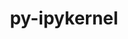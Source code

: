 ---
title: "py-ipykernel"
layout: cache
categories: [package, develop]
meta: {"versions": ["6.16.0", "6.22.0", "6.23.1"], "compilers": ["gcc@=11.1.0"], "oss": ["ubuntu20.04"], "platforms": ["linux"], "targets": ["ppc64le", "x86_64_v3"], "stacks": ["data-vis-sdk", "e4s", "e4s-power", "root"], "num_specs": 58, "num_specs_by_stack": {"root": 58, "e4s-power": 24, "e4s": 20, "data-vis-sdk": 14}}
spec_details: [{"hash": "glp2vtgktfon6vkrjwojvdtozm2qvgjo", "compiler": "gcc@=11.1.0", "versions": ["6.22.0"], "os": "ubuntu20.04", "platform": "linux", "target": "ppc64le", "variants": ["build_system=python_pip"], "stacks": ["root", "e4s-power"], "size": "-", "tarball": "https://binaries.spack.io/develop/build_cache/linux-ubuntu20.04-ppc64le/gcc-11.1.0/py-ipykernel-6.22.0/linux-ubuntu20.04-ppc64le-gcc-11.1.0-py-ipykernel-6.22.0-glp2vtgktfon6vkrjwojvdtozm2qvgjo.spack"}, {"hash": "es52tge6gnfwtue2mlhhpzmav6go5xs6", "compiler": "gcc@=11.1.0", "versions": ["6.22.0"], "os": "ubuntu20.04", "platform": "linux", "target": "ppc64le", "variants": ["build_system=python_pip"], "stacks": ["root", "e4s-power"], "size": "-", "tarball": "https://binaries.spack.io/develop/build_cache/linux-ubuntu20.04-ppc64le/gcc-11.1.0/py-ipykernel-6.22.0/linux-ubuntu20.04-ppc64le-gcc-11.1.0-py-ipykernel-6.22.0-es52tge6gnfwtue2mlhhpzmav6go5xs6.spack"}, {"hash": "dvjnp2ououzc3jmeit4c2ffj2zubmqsy", "compiler": "gcc@=11.1.0", "versions": ["6.23.1"], "os": "ubuntu20.04", "platform": "linux", "target": "ppc64le", "variants": ["build_system=python_pip"], "stacks": ["root", "e4s-power"], "size": "-", "tarball": "https://binaries.spack.io/develop/build_cache/linux-ubuntu20.04-ppc64le/gcc-11.1.0/py-ipykernel-6.23.1/linux-ubuntu20.04-ppc64le-gcc-11.1.0-py-ipykernel-6.23.1-dvjnp2ououzc3jmeit4c2ffj2zubmqsy.spack"}, {"hash": "23z5srjzj6yidd6a3kkycpb5qniy2qv4", "compiler": "gcc@=11.1.0", "versions": ["6.23.1"], "os": "ubuntu20.04", "platform": "linux", "target": "ppc64le", "variants": ["build_system=python_pip"], "stacks": ["root", "e4s-power"], "size": "-", "tarball": "https://binaries.spack.io/develop/build_cache/linux-ubuntu20.04-ppc64le/gcc-11.1.0/py-ipykernel-6.23.1/linux-ubuntu20.04-ppc64le-gcc-11.1.0-py-ipykernel-6.23.1-23z5srjzj6yidd6a3kkycpb5qniy2qv4.spack"}, {"hash": "yy4laqiszfoqby3humfxt6exnhiikp2u", "compiler": "gcc@=11.1.0", "versions": ["6.22.0"], "os": "ubuntu20.04", "platform": "linux", "target": "ppc64le", "variants": ["build_system=python_pip"], "stacks": ["root", "e4s-power"], "size": "-", "tarball": "https://binaries.spack.io/develop/build_cache/linux-ubuntu20.04-ppc64le/gcc-11.1.0/py-ipykernel-6.22.0/linux-ubuntu20.04-ppc64le-gcc-11.1.0-py-ipykernel-6.22.0-yy4laqiszfoqby3humfxt6exnhiikp2u.spack"}, {"hash": "dxtuprs7c6wyqdevwkktrtf5pyjamubq", "compiler": "gcc@=11.1.0", "versions": ["6.23.1"], "os": "ubuntu20.04", "platform": "linux", "target": "ppc64le", "variants": ["build_system=python_pip"], "stacks": ["root", "e4s-power"], "size": "-", "tarball": "https://binaries.spack.io/develop/build_cache/linux-ubuntu20.04-ppc64le/gcc-11.1.0/py-ipykernel-6.23.1/linux-ubuntu20.04-ppc64le-gcc-11.1.0-py-ipykernel-6.23.1-dxtuprs7c6wyqdevwkktrtf5pyjamubq.spack"}, {"hash": "qhw2xo7sy42sbo4jqid7x2644k3ga4re", "compiler": "gcc@=11.1.0", "versions": ["6.23.1"], "os": "ubuntu20.04", "platform": "linux", "target": "ppc64le", "variants": ["build_system=python_pip"], "stacks": ["root", "e4s-power"], "size": "-", "tarball": "https://binaries.spack.io/develop/build_cache/linux-ubuntu20.04-ppc64le/gcc-11.1.0/py-ipykernel-6.23.1/linux-ubuntu20.04-ppc64le-gcc-11.1.0-py-ipykernel-6.23.1-qhw2xo7sy42sbo4jqid7x2644k3ga4re.spack"}, {"hash": "rnvdskuykr2b3lzflf67g6npgq7kxhbg", "compiler": "gcc@=11.1.0", "versions": ["6.23.1"], "os": "ubuntu20.04", "platform": "linux", "target": "ppc64le", "variants": ["build_system=python_pip"], "stacks": ["root", "e4s-power"], "size": "-", "tarball": "https://binaries.spack.io/develop/build_cache/linux-ubuntu20.04-ppc64le/gcc-11.1.0/py-ipykernel-6.23.1/linux-ubuntu20.04-ppc64le-gcc-11.1.0-py-ipykernel-6.23.1-rnvdskuykr2b3lzflf67g6npgq7kxhbg.spack"}, {"hash": "rnqqavzvovcj7ndgfubdhrgjxjsrfrls", "compiler": "gcc@=11.1.0", "versions": ["6.23.1"], "os": "ubuntu20.04", "platform": "linux", "target": "ppc64le", "variants": ["build_system=python_pip"], "stacks": ["root", "e4s-power"], "size": "-", "tarball": "https://binaries.spack.io/develop/build_cache/linux-ubuntu20.04-ppc64le/gcc-11.1.0/py-ipykernel-6.23.1/linux-ubuntu20.04-ppc64le-gcc-11.1.0-py-ipykernel-6.23.1-rnqqavzvovcj7ndgfubdhrgjxjsrfrls.spack"}, {"hash": "f5nva7rgklrh7amegebs3pmjdmwlaw7i", "compiler": "gcc@=11.1.0", "versions": ["6.23.1"], "os": "ubuntu20.04", "platform": "linux", "target": "ppc64le", "variants": ["build_system=python_pip"], "stacks": ["root", "e4s-power"], "size": "-", "tarball": "https://binaries.spack.io/develop/build_cache/linux-ubuntu20.04-ppc64le/gcc-11.1.0/py-ipykernel-6.23.1/linux-ubuntu20.04-ppc64le-gcc-11.1.0-py-ipykernel-6.23.1-f5nva7rgklrh7amegebs3pmjdmwlaw7i.spack"}, {"hash": "t6enupcgj6na4tuoyqflogzmfd5dwufl", "compiler": "gcc@=11.1.0", "versions": ["6.22.0"], "os": "ubuntu20.04", "platform": "linux", "target": "ppc64le", "variants": ["build_system=python_pip"], "stacks": ["root", "e4s-power"], "size": "-", "tarball": "https://binaries.spack.io/develop/build_cache/linux-ubuntu20.04-ppc64le/gcc-11.1.0/py-ipykernel-6.22.0/linux-ubuntu20.04-ppc64le-gcc-11.1.0-py-ipykernel-6.22.0-t6enupcgj6na4tuoyqflogzmfd5dwufl.spack"}, {"hash": "gpcrdqe3w2c45qj2om3klmdqd2v7fj74", "compiler": "gcc@=11.1.0", "versions": ["6.23.1"], "os": "ubuntu20.04", "platform": "linux", "target": "ppc64le", "variants": ["build_system=python_pip"], "stacks": ["root", "e4s-power"], "size": "-", "tarball": "https://binaries.spack.io/develop/build_cache/linux-ubuntu20.04-ppc64le/gcc-11.1.0/py-ipykernel-6.23.1/linux-ubuntu20.04-ppc64le-gcc-11.1.0-py-ipykernel-6.23.1-gpcrdqe3w2c45qj2om3klmdqd2v7fj74.spack"}, {"hash": "hofeg5lf4jjyjj556fpqqb3f2mzpclxy", "compiler": "gcc@=11.1.0", "versions": ["6.22.0"], "os": "ubuntu20.04", "platform": "linux", "target": "ppc64le", "variants": ["build_system=python_pip"], "stacks": ["root", "e4s-power"], "size": "-", "tarball": "https://binaries.spack.io/develop/build_cache/linux-ubuntu20.04-ppc64le/gcc-11.1.0/py-ipykernel-6.22.0/linux-ubuntu20.04-ppc64le-gcc-11.1.0-py-ipykernel-6.22.0-hofeg5lf4jjyjj556fpqqb3f2mzpclxy.spack"}, {"hash": "ixydplhtdg2f7xjkig7olu54sh2xjxkz", "compiler": "gcc@=11.1.0", "versions": ["6.22.0"], "os": "ubuntu20.04", "platform": "linux", "target": "ppc64le", "variants": ["build_system=python_pip"], "stacks": ["root", "e4s-power"], "size": "-", "tarball": "https://binaries.spack.io/develop/build_cache/linux-ubuntu20.04-ppc64le/gcc-11.1.0/py-ipykernel-6.22.0/linux-ubuntu20.04-ppc64le-gcc-11.1.0-py-ipykernel-6.22.0-ixydplhtdg2f7xjkig7olu54sh2xjxkz.spack"}, {"hash": "4v2ct3xsyy4ljiltscsrshgjmoaasja2", "compiler": "gcc@=11.1.0", "versions": ["6.23.1"], "os": "ubuntu20.04", "platform": "linux", "target": "ppc64le", "variants": ["build_system=python_pip"], "stacks": ["root", "e4s-power"], "size": "-", "tarball": "https://binaries.spack.io/develop/build_cache/linux-ubuntu20.04-ppc64le/gcc-11.1.0/py-ipykernel-6.23.1/linux-ubuntu20.04-ppc64le-gcc-11.1.0-py-ipykernel-6.23.1-4v2ct3xsyy4ljiltscsrshgjmoaasja2.spack"}, {"hash": "6hgossvm5yd7kal3xkowec63v55urqxa", "compiler": "gcc@=11.1.0", "versions": ["6.23.1"], "os": "ubuntu20.04", "platform": "linux", "target": "ppc64le", "variants": ["build_system=python_pip"], "stacks": ["root", "e4s-power"], "size": "-", "tarball": "https://binaries.spack.io/develop/build_cache/linux-ubuntu20.04-ppc64le/gcc-11.1.0/py-ipykernel-6.23.1/linux-ubuntu20.04-ppc64le-gcc-11.1.0-py-ipykernel-6.23.1-6hgossvm5yd7kal3xkowec63v55urqxa.spack"}, {"hash": "ervyyyjxlkq4f7caoaicaymut3nkpaw7", "compiler": "gcc@=11.1.0", "versions": ["6.23.1"], "os": "ubuntu20.04", "platform": "linux", "target": "ppc64le", "variants": ["build_system=python_pip"], "stacks": ["root", "e4s-power"], "size": "-", "tarball": "https://binaries.spack.io/develop/build_cache/linux-ubuntu20.04-ppc64le/gcc-11.1.0/py-ipykernel-6.23.1/linux-ubuntu20.04-ppc64le-gcc-11.1.0-py-ipykernel-6.23.1-ervyyyjxlkq4f7caoaicaymut3nkpaw7.spack"}, {"hash": "emo2ejia4ceo5i6lxebvplim76zak4ig", "compiler": "gcc@=11.1.0", "versions": ["6.23.1"], "os": "ubuntu20.04", "platform": "linux", "target": "ppc64le", "variants": ["build_system=python_pip"], "stacks": ["root", "e4s-power"], "size": "-", "tarball": "https://binaries.spack.io/develop/build_cache/linux-ubuntu20.04-ppc64le/gcc-11.1.0/py-ipykernel-6.23.1/linux-ubuntu20.04-ppc64le-gcc-11.1.0-py-ipykernel-6.23.1-emo2ejia4ceo5i6lxebvplim76zak4ig.spack"}, {"hash": "fncvhrqzsrfkc7wroxhznzqb2u2tpml2", "compiler": "gcc@=11.1.0", "versions": ["6.23.1"], "os": "ubuntu20.04", "platform": "linux", "target": "ppc64le", "variants": ["build_system=python_pip"], "stacks": ["root", "e4s-power"], "size": "-", "tarball": "https://binaries.spack.io/develop/build_cache/linux-ubuntu20.04-ppc64le/gcc-11.1.0/py-ipykernel-6.23.1/linux-ubuntu20.04-ppc64le-gcc-11.1.0-py-ipykernel-6.23.1-fncvhrqzsrfkc7wroxhznzqb2u2tpml2.spack"}, {"hash": "r7tkd4tbfq62bodpftzkyjih34ksnden", "compiler": "gcc@=11.1.0", "versions": ["6.22.0"], "os": "ubuntu20.04", "platform": "linux", "target": "ppc64le", "variants": ["build_system=python_pip"], "stacks": ["root", "e4s-power"], "size": "-", "tarball": "https://binaries.spack.io/develop/build_cache/linux-ubuntu20.04-ppc64le/gcc-11.1.0/py-ipykernel-6.22.0/linux-ubuntu20.04-ppc64le-gcc-11.1.0-py-ipykernel-6.22.0-r7tkd4tbfq62bodpftzkyjih34ksnden.spack"}, {"hash": "ilk5jci2adxozapgjbzdy3e6yziev2bk", "compiler": "gcc@=11.1.0", "versions": ["6.23.1"], "os": "ubuntu20.04", "platform": "linux", "target": "ppc64le", "variants": ["build_system=python_pip"], "stacks": ["root", "e4s-power"], "size": "-", "tarball": "https://binaries.spack.io/develop/build_cache/linux-ubuntu20.04-ppc64le/gcc-11.1.0/py-ipykernel-6.23.1/linux-ubuntu20.04-ppc64le-gcc-11.1.0-py-ipykernel-6.23.1-ilk5jci2adxozapgjbzdy3e6yziev2bk.spack"}, {"hash": "7qmeqw46hr2w3fppp6hvyupcd7n42dm4", "compiler": "gcc@=11.1.0", "versions": ["6.23.1"], "os": "ubuntu20.04", "platform": "linux", "target": "ppc64le", "variants": ["build_system=python_pip"], "stacks": ["root", "e4s-power"], "size": "-", "tarball": "https://binaries.spack.io/develop/build_cache/linux-ubuntu20.04-ppc64le/gcc-11.1.0/py-ipykernel-6.23.1/linux-ubuntu20.04-ppc64le-gcc-11.1.0-py-ipykernel-6.23.1-7qmeqw46hr2w3fppp6hvyupcd7n42dm4.spack"}, {"hash": "s2mwurwjmnn6mrajymhc3qmosrlo5xbr", "compiler": "gcc@=11.1.0", "versions": ["6.22.0"], "os": "ubuntu20.04", "platform": "linux", "target": "ppc64le", "variants": ["build_system=python_pip"], "stacks": ["root", "e4s-power"], "size": "-", "tarball": "https://binaries.spack.io/develop/build_cache/linux-ubuntu20.04-ppc64le/gcc-11.1.0/py-ipykernel-6.22.0/linux-ubuntu20.04-ppc64le-gcc-11.1.0-py-ipykernel-6.22.0-s2mwurwjmnn6mrajymhc3qmosrlo5xbr.spack"}, {"hash": "ad75kvfufylkwvo3mvsmhjbidpfqw63w", "compiler": "gcc@=11.1.0", "versions": ["6.23.1"], "os": "ubuntu20.04", "platform": "linux", "target": "ppc64le", "variants": ["build_system=python_pip"], "stacks": ["root", "e4s-power"], "size": "-", "tarball": "https://binaries.spack.io/develop/build_cache/linux-ubuntu20.04-ppc64le/gcc-11.1.0/py-ipykernel-6.23.1/linux-ubuntu20.04-ppc64le-gcc-11.1.0-py-ipykernel-6.23.1-ad75kvfufylkwvo3mvsmhjbidpfqw63w.spack"}, {"hash": "gqgedlhi5gaxlgd6sfmgkb6spmc6y4fb", "compiler": "gcc@=11.1.0", "versions": ["6.23.1"], "os": "ubuntu20.04", "platform": "linux", "target": "x86_64_v3", "variants": ["build_system=python_pip"], "stacks": ["e4s", "root"], "size": "-", "tarball": "https://binaries.spack.io/develop/build_cache/linux-ubuntu20.04-x86_64_v3/gcc-11.1.0/py-ipykernel-6.23.1/linux-ubuntu20.04-x86_64_v3-gcc-11.1.0-py-ipykernel-6.23.1-gqgedlhi5gaxlgd6sfmgkb6spmc6y4fb.spack"}, {"hash": "twhior5wcijguehxjimktv3vkecjtt7v", "compiler": "gcc@=11.1.0", "versions": ["6.22.0"], "os": "ubuntu20.04", "platform": "linux", "target": "x86_64_v3", "variants": ["build_system=python_pip"], "stacks": ["e4s", "root"], "size": "-", "tarball": "https://binaries.spack.io/develop/build_cache/linux-ubuntu20.04-x86_64_v3/gcc-11.1.0/py-ipykernel-6.22.0/linux-ubuntu20.04-x86_64_v3-gcc-11.1.0-py-ipykernel-6.22.0-twhior5wcijguehxjimktv3vkecjtt7v.spack"}, {"hash": "r3bxwekh64y4xyt6enocbqsq6h66kxds", "compiler": "gcc@=11.1.0", "versions": ["6.22.0"], "os": "ubuntu20.04", "platform": "linux", "target": "x86_64_v3", "variants": ["build_system=python_pip"], "stacks": ["root", "data-vis-sdk"], "size": "-", "tarball": "https://binaries.spack.io/develop/build_cache/linux-ubuntu20.04-x86_64_v3/gcc-11.1.0/py-ipykernel-6.22.0/linux-ubuntu20.04-x86_64_v3-gcc-11.1.0-py-ipykernel-6.22.0-r3bxwekh64y4xyt6enocbqsq6h66kxds.spack"}, {"hash": "y7m2fyfwqnztkx5alywvluh32tfrw734", "compiler": "gcc@=11.1.0", "versions": ["6.23.1"], "os": "ubuntu20.04", "platform": "linux", "target": "x86_64_v3", "variants": ["build_system=python_pip"], "stacks": ["root", "data-vis-sdk"], "size": "-", "tarball": "https://binaries.spack.io/develop/build_cache/linux-ubuntu20.04-x86_64_v3/gcc-11.1.0/py-ipykernel-6.23.1/linux-ubuntu20.04-x86_64_v3-gcc-11.1.0-py-ipykernel-6.23.1-y7m2fyfwqnztkx5alywvluh32tfrw734.spack"}, {"hash": "jazfhbh25c4gutmpffd7vq4usfihh3on", "compiler": "gcc@=11.1.0", "versions": ["6.22.0"], "os": "ubuntu20.04", "platform": "linux", "target": "x86_64_v3", "variants": ["build_system=python_pip"], "stacks": ["root", "data-vis-sdk"], "size": "-", "tarball": "https://binaries.spack.io/develop/build_cache/linux-ubuntu20.04-x86_64_v3/gcc-11.1.0/py-ipykernel-6.22.0/linux-ubuntu20.04-x86_64_v3-gcc-11.1.0-py-ipykernel-6.22.0-jazfhbh25c4gutmpffd7vq4usfihh3on.spack"}, {"hash": "qk3vndjh4ey5y3ol3zvyn454mmguesie", "compiler": "gcc@=11.1.0", "versions": ["6.16.0"], "os": "ubuntu20.04", "platform": "linux", "target": "x86_64_v3", "variants": ["build_system=python_pip"], "stacks": ["e4s", "root"], "size": "-", "tarball": "https://binaries.spack.io/develop/build_cache/linux-ubuntu20.04-x86_64_v3/gcc-11.1.0/py-ipykernel-6.16.0/linux-ubuntu20.04-x86_64_v3-gcc-11.1.0-py-ipykernel-6.16.0-qk3vndjh4ey5y3ol3zvyn454mmguesie.spack"}, {"hash": "2ecwbtyywslxtauh542zm6dwj5xszo3w", "compiler": "gcc@=11.1.0", "versions": ["6.23.1"], "os": "ubuntu20.04", "platform": "linux", "target": "x86_64_v3", "variants": ["build_system=python_pip"], "stacks": ["root", "data-vis-sdk"], "size": "-", "tarball": "https://binaries.spack.io/develop/build_cache/linux-ubuntu20.04-x86_64_v3/gcc-11.1.0/py-ipykernel-6.23.1/linux-ubuntu20.04-x86_64_v3-gcc-11.1.0-py-ipykernel-6.23.1-2ecwbtyywslxtauh542zm6dwj5xszo3w.spack"}, {"hash": "ntaaxo2mhhb4gvtbfxcd457tfatdgp5o", "compiler": "gcc@=11.1.0", "versions": ["6.23.1"], "os": "ubuntu20.04", "platform": "linux", "target": "x86_64_v3", "variants": ["build_system=python_pip"], "stacks": ["e4s", "root"], "size": "-", "tarball": "https://binaries.spack.io/develop/build_cache/linux-ubuntu20.04-x86_64_v3/gcc-11.1.0/py-ipykernel-6.23.1/linux-ubuntu20.04-x86_64_v3-gcc-11.1.0-py-ipykernel-6.23.1-ntaaxo2mhhb4gvtbfxcd457tfatdgp5o.spack"}, {"hash": "bmdzeydj4kqdbq3gz6yuponi42sgjldi", "compiler": "gcc@=11.1.0", "versions": ["6.23.1"], "os": "ubuntu20.04", "platform": "linux", "target": "x86_64_v3", "variants": ["build_system=python_pip"], "stacks": ["root", "data-vis-sdk"], "size": "-", "tarball": "https://binaries.spack.io/develop/build_cache/linux-ubuntu20.04-x86_64_v3/gcc-11.1.0/py-ipykernel-6.23.1/linux-ubuntu20.04-x86_64_v3-gcc-11.1.0-py-ipykernel-6.23.1-bmdzeydj4kqdbq3gz6yuponi42sgjldi.spack"}, {"hash": "yerluiefy6rn2erognqzz5perxersfsh", "compiler": "gcc@=11.1.0", "versions": ["6.22.0"], "os": "ubuntu20.04", "platform": "linux", "target": "x86_64_v3", "variants": ["build_system=python_pip"], "stacks": ["root", "data-vis-sdk"], "size": "-", "tarball": "https://binaries.spack.io/develop/build_cache/linux-ubuntu20.04-x86_64_v3/gcc-11.1.0/py-ipykernel-6.22.0/linux-ubuntu20.04-x86_64_v3-gcc-11.1.0-py-ipykernel-6.22.0-yerluiefy6rn2erognqzz5perxersfsh.spack"}, {"hash": "acv3x4tignwjo6gzuosokphi2ndomr6s", "compiler": "gcc@=11.1.0", "versions": ["6.23.1"], "os": "ubuntu20.04", "platform": "linux", "target": "x86_64_v3", "variants": ["build_system=python_pip"], "stacks": ["root", "data-vis-sdk"], "size": "-", "tarball": "https://binaries.spack.io/develop/build_cache/linux-ubuntu20.04-x86_64_v3/gcc-11.1.0/py-ipykernel-6.23.1/linux-ubuntu20.04-x86_64_v3-gcc-11.1.0-py-ipykernel-6.23.1-acv3x4tignwjo6gzuosokphi2ndomr6s.spack"}, {"hash": "zqhvnv7rtgveum5hwg2crdn3q37xtumi", "compiler": "gcc@=11.1.0", "versions": ["6.16.0"], "os": "ubuntu20.04", "platform": "linux", "target": "x86_64_v3", "variants": ["build_system=python_pip"], "stacks": ["root", "data-vis-sdk"], "size": "-", "tarball": "https://binaries.spack.io/develop/build_cache/linux-ubuntu20.04-x86_64_v3/gcc-11.1.0/py-ipykernel-6.16.0/linux-ubuntu20.04-x86_64_v3-gcc-11.1.0-py-ipykernel-6.16.0-zqhvnv7rtgveum5hwg2crdn3q37xtumi.spack"}, {"hash": "bcm4wuj7mllaaaufjfnlbc3gno4dwa6r", "compiler": "gcc@=11.1.0", "versions": ["6.16.0"], "os": "ubuntu20.04", "platform": "linux", "target": "x86_64_v3", "variants": ["build_system=python_pip"], "stacks": ["root", "data-vis-sdk"], "size": "-", "tarball": "https://binaries.spack.io/develop/build_cache/linux-ubuntu20.04-x86_64_v3/gcc-11.1.0/py-ipykernel-6.16.0/linux-ubuntu20.04-x86_64_v3-gcc-11.1.0-py-ipykernel-6.16.0-bcm4wuj7mllaaaufjfnlbc3gno4dwa6r.spack"}, {"hash": "jf4mixgorety3hzouixmbmywzbckw3nk", "compiler": "gcc@=11.1.0", "versions": ["6.22.0"], "os": "ubuntu20.04", "platform": "linux", "target": "x86_64_v3", "variants": ["build_system=python_pip"], "stacks": ["root", "data-vis-sdk"], "size": "-", "tarball": "https://binaries.spack.io/develop/build_cache/linux-ubuntu20.04-x86_64_v3/gcc-11.1.0/py-ipykernel-6.22.0/linux-ubuntu20.04-x86_64_v3-gcc-11.1.0-py-ipykernel-6.22.0-jf4mixgorety3hzouixmbmywzbckw3nk.spack"}, {"hash": "ibpbxn5dm3lgrl6hsjmsxmr4mrt2nxpd", "compiler": "gcc@=11.1.0", "versions": ["6.16.0"], "os": "ubuntu20.04", "platform": "linux", "target": "x86_64_v3", "variants": ["build_system=python_pip"], "stacks": ["root", "data-vis-sdk"], "size": "-", "tarball": "https://binaries.spack.io/develop/build_cache/linux-ubuntu20.04-x86_64_v3/gcc-11.1.0/py-ipykernel-6.16.0/linux-ubuntu20.04-x86_64_v3-gcc-11.1.0-py-ipykernel-6.16.0-ibpbxn5dm3lgrl6hsjmsxmr4mrt2nxpd.spack"}, {"hash": "phyaxbwrsbsmsf6eb3wrxr6lnvy5hsz5", "compiler": "gcc@=11.1.0", "versions": ["6.22.0"], "os": "ubuntu20.04", "platform": "linux", "target": "x86_64_v3", "variants": ["build_system=python_pip"], "stacks": ["root", "data-vis-sdk"], "size": "-", "tarball": "https://binaries.spack.io/develop/build_cache/linux-ubuntu20.04-x86_64_v3/gcc-11.1.0/py-ipykernel-6.22.0/linux-ubuntu20.04-x86_64_v3-gcc-11.1.0-py-ipykernel-6.22.0-phyaxbwrsbsmsf6eb3wrxr6lnvy5hsz5.spack"}, {"hash": "w5q6xgm7p4fcbl4mpl63k4fzwdyjxtky", "compiler": "gcc@=11.1.0", "versions": ["6.16.0"], "os": "ubuntu20.04", "platform": "linux", "target": "x86_64_v3", "variants": ["build_system=python_pip"], "stacks": ["e4s", "root"], "size": "-", "tarball": "https://binaries.spack.io/develop/build_cache/linux-ubuntu20.04-x86_64_v3/gcc-11.1.0/py-ipykernel-6.16.0/linux-ubuntu20.04-x86_64_v3-gcc-11.1.0-py-ipykernel-6.16.0-w5q6xgm7p4fcbl4mpl63k4fzwdyjxtky.spack"}, {"hash": "mbvpgfcz3xr5n6o4nuczg6xdkztfl4hm", "compiler": "gcc@=11.1.0", "versions": ["6.22.0"], "os": "ubuntu20.04", "platform": "linux", "target": "x86_64_v3", "variants": ["build_system=python_pip"], "stacks": ["root", "data-vis-sdk"], "size": "-", "tarball": "https://binaries.spack.io/develop/build_cache/linux-ubuntu20.04-x86_64_v3/gcc-11.1.0/py-ipykernel-6.22.0/linux-ubuntu20.04-x86_64_v3-gcc-11.1.0-py-ipykernel-6.22.0-mbvpgfcz3xr5n6o4nuczg6xdkztfl4hm.spack"}, {"hash": "5efa2pywexflseqlat4xov2a7ta4bkvy", "compiler": "gcc@=11.1.0", "versions": ["6.23.1"], "os": "ubuntu20.04", "platform": "linux", "target": "x86_64_v3", "variants": ["build_system=python_pip"], "stacks": ["e4s", "root"], "size": "-", "tarball": "https://binaries.spack.io/develop/build_cache/linux-ubuntu20.04-x86_64_v3/gcc-11.1.0/py-ipykernel-6.23.1/linux-ubuntu20.04-x86_64_v3-gcc-11.1.0-py-ipykernel-6.23.1-5efa2pywexflseqlat4xov2a7ta4bkvy.spack"}, {"hash": "qj6b5avscdaqvpaoyx3h7oammx7idjjj", "compiler": "gcc@=11.1.0", "versions": ["6.23.1"], "os": "ubuntu20.04", "platform": "linux", "target": "x86_64_v3", "variants": ["build_system=python_pip"], "stacks": ["e4s", "root"], "size": "-", "tarball": "https://binaries.spack.io/develop/build_cache/linux-ubuntu20.04-x86_64_v3/gcc-11.1.0/py-ipykernel-6.23.1/linux-ubuntu20.04-x86_64_v3-gcc-11.1.0-py-ipykernel-6.23.1-qj6b5avscdaqvpaoyx3h7oammx7idjjj.spack"}, {"hash": "mcxhkisrn2sfco6rx7nyf2otashjl23n", "compiler": "gcc@=11.1.0", "versions": ["6.16.0"], "os": "ubuntu20.04", "platform": "linux", "target": "x86_64_v3", "variants": ["build_system=python_pip"], "stacks": ["root", "data-vis-sdk"], "size": "-", "tarball": "https://binaries.spack.io/develop/build_cache/linux-ubuntu20.04-x86_64_v3/gcc-11.1.0/py-ipykernel-6.16.0/linux-ubuntu20.04-x86_64_v3-gcc-11.1.0-py-ipykernel-6.16.0-mcxhkisrn2sfco6rx7nyf2otashjl23n.spack"}, {"hash": "pdp42hdf62edlo23itmmqn2tt3gucoxr", "compiler": "gcc@=11.1.0", "versions": ["6.23.1"], "os": "ubuntu20.04", "platform": "linux", "target": "x86_64_v3", "variants": ["build_system=python_pip"], "stacks": ["e4s", "root"], "size": "-", "tarball": "https://binaries.spack.io/develop/build_cache/linux-ubuntu20.04-x86_64_v3/gcc-11.1.0/py-ipykernel-6.23.1/linux-ubuntu20.04-x86_64_v3-gcc-11.1.0-py-ipykernel-6.23.1-pdp42hdf62edlo23itmmqn2tt3gucoxr.spack"}, {"hash": "yv7whjhlff54g3r42hl3d66ccskiwm37", "compiler": "gcc@=11.1.0", "versions": ["6.22.0"], "os": "ubuntu20.04", "platform": "linux", "target": "x86_64_v3", "variants": ["build_system=python_pip"], "stacks": ["e4s", "root"], "size": "-", "tarball": "https://binaries.spack.io/develop/build_cache/linux-ubuntu20.04-x86_64_v3/gcc-11.1.0/py-ipykernel-6.22.0/linux-ubuntu20.04-x86_64_v3-gcc-11.1.0-py-ipykernel-6.22.0-yv7whjhlff54g3r42hl3d66ccskiwm37.spack"}, {"hash": "pjlhp6ipb5dkwffapiw2pte7w3y7abgg", "compiler": "gcc@=11.1.0", "versions": ["6.22.0"], "os": "ubuntu20.04", "platform": "linux", "target": "x86_64_v3", "variants": ["build_system=python_pip"], "stacks": ["e4s", "root"], "size": "-", "tarball": "https://binaries.spack.io/develop/build_cache/linux-ubuntu20.04-x86_64_v3/gcc-11.1.0/py-ipykernel-6.22.0/linux-ubuntu20.04-x86_64_v3-gcc-11.1.0-py-ipykernel-6.22.0-pjlhp6ipb5dkwffapiw2pte7w3y7abgg.spack"}, {"hash": "j7cmxwzngxu23vtghwenrzh57bpzozga", "compiler": "gcc@=11.1.0", "versions": ["6.23.1"], "os": "ubuntu20.04", "platform": "linux", "target": "x86_64_v3", "variants": ["build_system=python_pip"], "stacks": ["e4s", "root"], "size": "-", "tarball": "https://binaries.spack.io/develop/build_cache/linux-ubuntu20.04-x86_64_v3/gcc-11.1.0/py-ipykernel-6.23.1/linux-ubuntu20.04-x86_64_v3-gcc-11.1.0-py-ipykernel-6.23.1-j7cmxwzngxu23vtghwenrzh57bpzozga.spack"}, {"hash": "uoblswbyh2bhf5po4yo3vl74sk2crc7q", "compiler": "gcc@=11.1.0", "versions": ["6.22.0"], "os": "ubuntu20.04", "platform": "linux", "target": "x86_64_v3", "variants": ["build_system=python_pip"], "stacks": ["e4s", "root"], "size": "-", "tarball": "https://binaries.spack.io/develop/build_cache/linux-ubuntu20.04-x86_64_v3/gcc-11.1.0/py-ipykernel-6.22.0/linux-ubuntu20.04-x86_64_v3-gcc-11.1.0-py-ipykernel-6.22.0-uoblswbyh2bhf5po4yo3vl74sk2crc7q.spack"}, {"hash": "m3p5jqv74r7shgv4t4bjkf3uaald3qy4", "compiler": "gcc@=11.1.0", "versions": ["6.23.1"], "os": "ubuntu20.04", "platform": "linux", "target": "x86_64_v3", "variants": ["build_system=python_pip"], "stacks": ["e4s", "root"], "size": "-", "tarball": "https://binaries.spack.io/develop/build_cache/linux-ubuntu20.04-x86_64_v3/gcc-11.1.0/py-ipykernel-6.23.1/linux-ubuntu20.04-x86_64_v3-gcc-11.1.0-py-ipykernel-6.23.1-m3p5jqv74r7shgv4t4bjkf3uaald3qy4.spack"}, {"hash": "rdgq53axnxkn3pc7k7uufmssli35sm3d", "compiler": "gcc@=11.1.0", "versions": ["6.23.1"], "os": "ubuntu20.04", "platform": "linux", "target": "x86_64_v3", "variants": ["build_system=python_pip"], "stacks": ["e4s", "root"], "size": "-", "tarball": "https://binaries.spack.io/develop/build_cache/linux-ubuntu20.04-x86_64_v3/gcc-11.1.0/py-ipykernel-6.23.1/linux-ubuntu20.04-x86_64_v3-gcc-11.1.0-py-ipykernel-6.23.1-rdgq53axnxkn3pc7k7uufmssli35sm3d.spack"}, {"hash": "nggi7mbmhopdkjhuqbu7nzwmgc7whpk5", "compiler": "gcc@=11.1.0", "versions": ["6.23.1"], "os": "ubuntu20.04", "platform": "linux", "target": "x86_64_v3", "variants": ["build_system=python_pip"], "stacks": ["e4s", "root"], "size": "-", "tarball": "https://binaries.spack.io/develop/build_cache/linux-ubuntu20.04-x86_64_v3/gcc-11.1.0/py-ipykernel-6.23.1/linux-ubuntu20.04-x86_64_v3-gcc-11.1.0-py-ipykernel-6.23.1-nggi7mbmhopdkjhuqbu7nzwmgc7whpk5.spack"}, {"hash": "3j53nmtyabfcra45zda4f5bmgo624ulm", "compiler": "gcc@=11.1.0", "versions": ["6.23.1"], "os": "ubuntu20.04", "platform": "linux", "target": "x86_64_v3", "variants": ["build_system=python_pip"], "stacks": ["e4s", "root"], "size": "-", "tarball": "https://binaries.spack.io/develop/build_cache/linux-ubuntu20.04-x86_64_v3/gcc-11.1.0/py-ipykernel-6.23.1/linux-ubuntu20.04-x86_64_v3-gcc-11.1.0-py-ipykernel-6.23.1-3j53nmtyabfcra45zda4f5bmgo624ulm.spack"}, {"hash": "c7hsi7r2aus2ylnauf2nqm5v5nx63727", "compiler": "gcc@=11.1.0", "versions": ["6.23.1"], "os": "ubuntu20.04", "platform": "linux", "target": "x86_64_v3", "variants": ["build_system=python_pip"], "stacks": ["e4s", "root"], "size": "-", "tarball": "https://binaries.spack.io/develop/build_cache/linux-ubuntu20.04-x86_64_v3/gcc-11.1.0/py-ipykernel-6.23.1/linux-ubuntu20.04-x86_64_v3-gcc-11.1.0-py-ipykernel-6.23.1-c7hsi7r2aus2ylnauf2nqm5v5nx63727.spack"}, {"hash": "pjzsp3nomezcydbhiyr3ikcxyp3ksgwu", "compiler": "gcc@=11.1.0", "versions": ["6.22.0"], "os": "ubuntu20.04", "platform": "linux", "target": "x86_64_v3", "variants": ["build_system=python_pip"], "stacks": ["e4s", "root"], "size": "-", "tarball": "https://binaries.spack.io/develop/build_cache/linux-ubuntu20.04-x86_64_v3/gcc-11.1.0/py-ipykernel-6.22.0/linux-ubuntu20.04-x86_64_v3-gcc-11.1.0-py-ipykernel-6.22.0-pjzsp3nomezcydbhiyr3ikcxyp3ksgwu.spack"}, {"hash": "kprsdkossxcyhwvry5z2icoft3tzftsu", "compiler": "gcc@=11.1.0", "versions": ["6.22.0"], "os": "ubuntu20.04", "platform": "linux", "target": "x86_64_v3", "variants": ["build_system=python_pip"], "stacks": ["e4s", "root"], "size": "-", "tarball": "https://binaries.spack.io/develop/build_cache/linux-ubuntu20.04-x86_64_v3/gcc-11.1.0/py-ipykernel-6.22.0/linux-ubuntu20.04-x86_64_v3-gcc-11.1.0-py-ipykernel-6.22.0-kprsdkossxcyhwvry5z2icoft3tzftsu.spack"}, {"hash": "opvbl2t65wlz3bryfu5flpod4gnb2r3x", "compiler": "gcc@=11.1.0", "versions": ["6.23.1"], "os": "ubuntu20.04", "platform": "linux", "target": "x86_64_v3", "variants": ["build_system=python_pip"], "stacks": ["e4s", "root"], "size": "-", "tarball": "https://binaries.spack.io/develop/build_cache/linux-ubuntu20.04-x86_64_v3/gcc-11.1.0/py-ipykernel-6.23.1/linux-ubuntu20.04-x86_64_v3-gcc-11.1.0-py-ipykernel-6.23.1-opvbl2t65wlz3bryfu5flpod4gnb2r3x.spack"}]
---